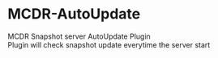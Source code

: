 # MCDR-AutoUpdate
MCDR Snapshot server AutoUpdate Plugin\
Plugin will check snapshot update everytime the server start
